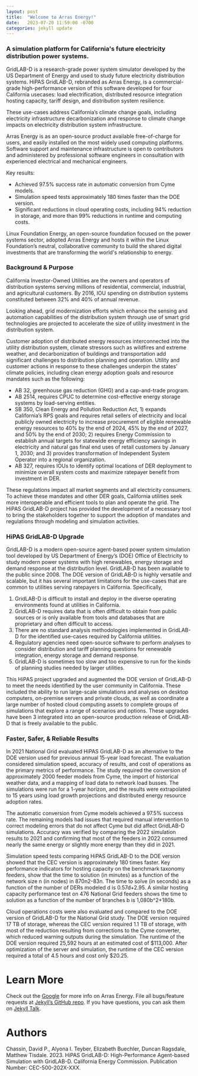 ```yaml
---
layout: post
title:  "Welcome to Arras Energy!"
date:   2023-07-20 11:59:00 -0700
categories: jekyll update
---
```


### A simulation platform for California's future electricity distribution power systems.

GridLAB-D is a research-grade power system simulator developed by the US Department of
Energy and used to study future electricity distribution systems. HiPAS GridLAB-D, rebranded as Arras Energy, is a
commercial-grade high-performance version of this software developed for four California usecases: load electrification, distributed resource integration hosting capacity, tariff design, and
distribution system resilience. 

These use-cases address California’s climate change goals,
including electricity infrastructure decarbonization and response to climate change impacts on
electricity distribution system infrastructure.

Arras Energy is as an open-source product available free-of-charge for users, and easily
installed on the most widely used computing platforms. Software support and maintenance
infrastructure is open to contributors and administered by professional software engineers in
consultation with experienced electrical and mechanical engineers.

Key results:
- Achieved 97.5% success rate in automatic conversion from Cyme models.
-  Simulation speed tests approximately 180 times faster than the DOE version.
- Significant reductions in cloud operating costs, including 94% reduction in storage, and
more than 99% reductions in runtime and computing costs.

Linux Foundation Energy, an open-source foundation focused on the power systems sector,
adopted Arras Energy and hosts it within the Linux Foundation’s neutral, collaborative
community to build the shared digital investments that are transforming the world's
relationship to energy.

### Background & Purpose
California Investor-Owned Utilities are the owners and operators of distribution systems
serving millions of residential, commercial, industrial, and agricultural customers. By 2016, IOU
spending on distribution systems constituted between 32% and 40% of annual revenue.

Looking ahead, grid modernization efforts which enhance the sensing and automation
capabilities of the distribution system through use of smart grid technologies are projected to
accelerate the size of utility investment in the distribution system. 

Customer adoption of
distributed energy resources interconnected into the utility distribution system, climate
stressors such as wildfires and extreme weather, and decarbonization of buildings and
transportation add significant challenges to distribution planning and operation. Utility and
customer actions in response to these challenges underpin the states’ climate policies,
including clean energy adoption goals and resource mandates such as the following:

- AB 32, greenhouse gas reduction (GHG) and a cap-and-trade program. 
- AB 2514, requires CPUC to determine 
cost-effective energy storage systems by load-serving entities.
- SB 350, Clean Energy and Pollution Reduction Act, 1) expands California’s RPS
goals and requires retail sellers of electricity and local publicly owned electricity to increase procurement of eligible renewable energy resources to 40% by the end of 2024, 45%
by the end of 2027, and 50% by the end of 2030; 2) requires Energy Commission to
establish annual targets for statewide energy efficiency savings in electricity and natural
gas final end uses of retail customers by January 1, 2030; and 3) provides
transformation of Independent System Operator into a regional organization.
- AB 327, requires IOUs to identify optimal locations of DER deployment to
minimize overall system costs and maximize ratepayer benefit from investment in DER.

These regulations impact all market segments and all electricity consumers. To achieve these
mandates and other DER goals, California utilities seek more interoperable and efficient tools
to plan and operate the grid. The HiPAS GridLAB-D project has provided the development of a
necessary tool to bring the stakeholders together to support the adoption of mandates and
regulations through modeling and simulation activities.

### HiPAS GridLAB-D Upgrade
GridLAB-D is a modern open-source agent-based power system simulation tool developed by
US Department of Energy’s (DOE) Office of Electricity to study modern power systems with
high renewables, energy storage and demand response at the distribution level. GridLAB-D has
been available to the public since 2008. The DOE version of GridLAB-D is highly versatile and
scalable, but it has several important limitations for the use-cases that are common to utilities
serving ratepayers in California. Specifically,
1. GridLAB-D is difficult to install and deploy in the diverse operating environments found
at utilities in California.
2. GridLAB-D requires data that is often difficult to obtain from public sources or is only
available from tools and databases that are proprietary and often difficult to access.
3. There are no standard analysis methodologies implemented in GridLAB-D for the
identified use-cases required by California utilities.
4. Regulatory agencies need open-source software to perform analyses to consider
distribution and tariff planning questions for renewable integration, energy storage and
demand response.
5. GridLAB-D is sometimes too slow and too expensive to run for the kinds of planning
studies needed by larger utilities.

This HiPAS project upgraded and augmented the DOE version of GridLAB-D to meet the needs
identified by the user community in California. These included the ability to run large-scale
simulations and analyses on desktop computers, on-premise servers and private clouds, as
well as coordinate a large number of hosted cloud computing assets to complete groups of
simulations that explore a range of scenarios and options. These upgrades have been 
3
integrated into an open-source production release of GridLAB-D that is freely available to the
public.


### Faster, Safer, & Reliable Results

In 2021 National Grid evaluated HiPAS GridLAB-D as an alternative to the DOE version used
for previous annual 15-year load forecast. The evaluation considered simulation speed,
accuracy of results, and cost of operations as the primary metrics of performance. The study 
required the conversion of approximately 2000 feeder models from Cyme, the import of
historical weather data, and a mapping of load data to network load busses. The simulations
were run for a 1-year horizon, and the results were extrapolated to 15 years using load growth
projections and distributed energy resource adoption rates.

The automatic conversion from Cyme models achieved a 97.5% success rate. The remaining
models had issues that required manual intervention to correct modeling errors that do not
affect Cyme but did affect GridLAB-D simulations. Accuracy was verified by comparing the
2022 simulation results to 2021 and confirming that most of the feeders in 2022 consumed
nearly the same energy or slightly more energy than they did in 2021.

Simulation speed tests comparing HiPAS GridLAB-D to the DOE version showed that the CEC
version is approximately 180 times faster. Key performance indicators for hosting capacity on
the benchmark taxonomy feeders, show that the time to solution (in minutes) as a function of
the network size n (in nodes) in 870n2-83n. The time to solve (in seconds) as a function of the
number of DERs modeled d is 0.57d+2.95. A similar hosting capacity performance test on 476
National Grid feeders shows the time to solution as a function of the number of branches b is
1,080b^2+180b.

Cloud operations costs were also evaluated and compared to the DOE version of GridLAB-D for
the National Grid study. The DOE version required 17 TB of storage, whereas the CEC version
required 1.1 TB of storage, with most of the reduction resulting from corrections to the Cyme
converter, which reduced warning outputs during the simulation. The runtime of the DOE
version required 25,592 hours at an estimated cost of $113,000. After optimization of the
server and simulation, the runtime of the CEC version required a total of 4.5 hours and cost
only $20.25.

# Learn More
Check out the [Google][Google] for more info on Arras Energy. File all bugs/feature requests at [Jekyll’s GitHub repo][jekyll-gh]. If you have questions, you can ask them on [Jekyll Talk][jekyll-talk].

# Authors
Chassin, David P., Alyona I. Teyber, Elizabeth Buechler, Duncan Ragsdale, Matthew Tisdale. 2023. HiPAS GridLAB-D: High-Performance Agent-based Simulation with GridLAB-D.
California Energy Commission. Publication Number: CEC-500-202X-XXX.

[Google]: https://google.com
[jekyll-gh]:   https://github.com/jekyll/jekyll
[jekyll-talk]: https://talk.jekyllrb.com/
